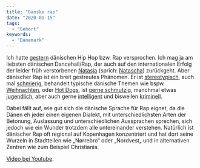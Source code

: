 ```yaml
---
title: "Danske rap"
date: "2020-01-15"
tags:
  - "Gehört"
keywords:
  - "Dänemark"
---
```


Ich hatte [gestern](https://couchblog.de/blog/2020/01/14/the-william-blakes/) dänischen Hip Hop bzw. Rap versprochen. Ich mag ja am liebsten dänischen Dancehall/Rap, der auch auf den internationalen Erfolg der leider früh verstorbenen [Natasja](https://de.wikipedia.org/wiki/Natasja) (sprich: [Natascha](https://youtu.be/TdNmN0SVX88)) zurückgeht. Aber dänischer Rap ist ein breit gestreutes Phänomen. Er ist [stereotypisch](https://youtu.be/liOcZ4hbU34), auch mal [schmierig](https://youtu.be/hp7_EdFw-qQ), behandelt typische dänische Themen wie bspw. [Weihnachten](https://youtu.be/PBqptk3jNDQ), oder [Hot Dogs](https://youtu.be/k1bBe9WCsdk), ist [gerne schmutzig](https://youtu.be/RLlvK8BC3ZI), manchmal etwas [jugendlich](https://youtu.be/FmNE9yp47yI), aber auch gerne [intelligent](https://youtu.be/dwsxX1EW_Fs) und bisweilen [kriminell](https://youtu.be/hnKTdesZRko).

Dabei fällt auf, wie gut sich die dänische Sprache für Rap eignet, da die Dänen eh jeder einen eigenen Dialekt, mit unterschiedlichsten Arten der Betonung, Auslassung und unterschiedlichen Aussprachen sprechen, sich jedoch wie ein Wunder trotzdem alle untereinander verstehen. Natürlich ist dänischer Rap oft regional auf Kopenhagen konzentriert und hat dort seine Wurzeln in Stadtteilen wie „Nørrebro“ oder „Nordvest„ und in alternativen Zentren wie zum Beispiel Christiania.

<a href="https://www.youtube.com/watch?v=xJY9yn_hZcU">Video bei Youtube</a>.

